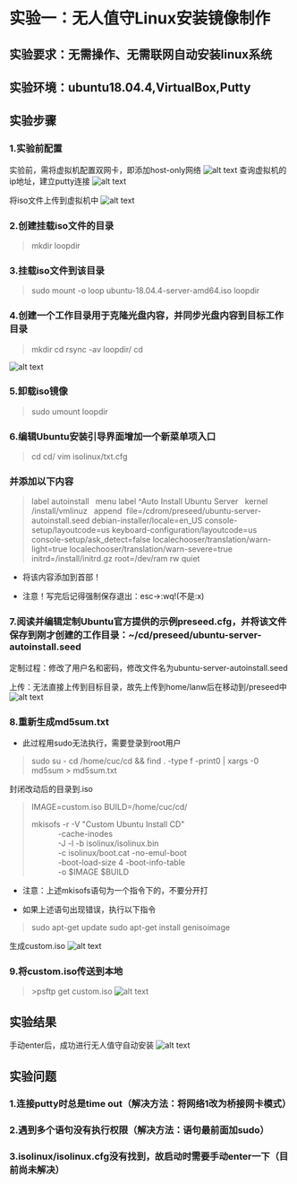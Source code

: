 # 实验一：无人值守Linux安装镜像制作

## 实验要求：无需操作、无需联网自动安装linux系统

## 实验环境：ubuntu18.04.4,VirtualBox,Putty

## 实验步骤

### 1.实验前配置

实验前，需将虚拟机配置双网卡，即添加host-only网络
![alt text](..\\ubuntu\host网络配置.PNG)
查询虚拟机的ip地址，建立putty连接
![alt text](..\\ubuntu\putty连接.PNG)

将iso文件上传到虚拟机中
![alt text](..\\ubuntu\psftp上传iso.PNG)

### 2.创建挂载iso文件的目录

>mkdir loopdir

### 3.挂载iso文件到该目录

>sudo mount -o loop ubuntu-18.04.4-server-amd64.iso loopdir

### 4.创建一个工作目录用于克隆光盘内容，并同步光盘内容到目标工作目录

>mkdir cd
>rsync -av loopdir/ cd

![alt text](..\\ubuntu\同步光盘内容到目录.PNG)

### 5.卸载iso镜像

>sudo umount loopdir

### 6.编辑Ubuntu安装引导界面增加一个新菜单项入口

>cd cd/
>vim isolinux/txt.cfg

### 并添加以下内容

>label autoinstall
  menu label ^Auto Install Ubuntu Server
  kernel /install/vmlinuz
  append  file=/cdrom/preseed/ubuntu-server-autoinstall.seed debian-installer/locale=en_US console-setup/layoutcode=us keyboard-configuration/layoutcode=us console-setup/ask_detect=false localechooser/translation/warn-light=true localechooser/translation/warn-severe=true initrd=/install/initrd.gz root=/dev/ram rw quiet

* 将该内容添加到首部！

* 注意！写完后记得强制保存退出：esc->:wq!(不是:x)

### 7.阅读并编辑定制Ubuntu官方提供的示例preseed.cfg，并将该文件保存到刚才创建的工作目录：~/cd/preseed/ubuntu-server-autoinstall.seed

定制过程：修改了用户名和密码，修改文件名为ubuntu-server-autoinstall.seed

上传：无法直接上传到目标目录，故先上传到home/lanw后在移动到/preseed中
![alt text](..\\ubuntu\记得cd。。移动到preseed.PNG)

### 8.重新生成md5sum.txt

* 此过程用sudo无法执行，需要登录到root用户

> sudo su -
> cd /home/cuc/cd && find . -type f -print0 | xargs -0 md5sum > md5sum.txt

封闭改动后的目录到.iso

>IMAGE=custom.iso
>BUILD=/home/cuc/cd/
>
>mkisofs -r -V "Custom Ubuntu Install CD" \
            -cache-inodes \
            -J -l -b isolinux/isolinux.bin \
            -c isolinux/boot.cat -no-emul-boot \
            -boot-load-size 4 -boot-info-table \
            -o \$IMAGE \$BUILD

* 注意：上述mkisofs语句为一个指令下的，不要分开打

* 如果上述语句出现错误，执行以下指令

>sudo apt-get update
>sudo apt-get install genisoimage

生成custom.iso
![alt text](..\\ubuntu\生成custom.PNG)

### 9.将custom.iso传送到本地

> \>psftp get custom.iso
![alt text](..\\ubuntu\传送custom.PNG)

## 实验结果

手动enter后，成功进行无人值守自动安装
![alt text](..\\ubuntu\成功.PNG)

## 实验问题

### 1.连接putty时总是time out（解决方法：将网络1改为桥接网卡模式）

### 2.遇到多个语句没有执行权限（解决方法：语句最前面加sudo）

### 3.isolinux/isolinux.cfg没有找到，故启动时需要手动enter一下（目前尚未解决）
